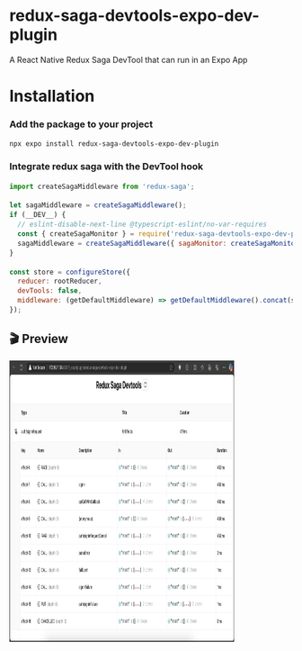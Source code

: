 # redux-saga-devtools-expo-dev-plugin

A React Native Redux Saga DevTool that can run in an Expo App

# Installation

### Add the package to your project

```
npx expo install redux-saga-devtools-expo-dev-plugin
```

### Integrate redux saga with the DevTool hook

```jsx
import createSagaMiddleware from 'redux-saga';

let sagaMiddleware = createSagaMiddleware();
if (__DEV__) {
  // eslint-disable-next-line @typescript-eslint/no-var-requires
  const { createSagaMonitor } = require('redux-saga-devtools-expo-dev-plugin');
  sagaMiddleware = createSagaMiddleware({ sagaMonitor: createSagaMonitor() });
}

const store = configureStore({
  reducer: rootReducer,
  devTools: false,
  middleware: (getDefaultMiddleware) => getDefaultMiddleware().concat(sagaMiddleware),
});
```

## 🎬 Preview
<a href="https://github.com/SimformSolutionsPvtLtd/redux-saga-devtools-expo-dev-plugin"><img width="400px;" height="500px;" alt="ReduxSagaDevTools" src="./redux-saga-devtools.png"> </a>